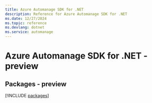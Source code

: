 ```yaml
---
title: Azure Automanage SDK for .NET
description: Reference for Azure Automanage SDK for .NET
ms.date: 12/27/2024
ms.topic: reference
ms.devlang: dotnet
ms.service: automanage
---
```

# Azure Automanage SDK for .NET - preview
## Packages - preview
[!INCLUDE [packages](automanage-index.md)]